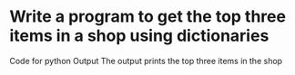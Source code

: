 
# Write a program to get the top three items in a shop using dictionaries


Code for python
Output
The output prints the top three items in the shop

        